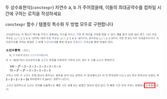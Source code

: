 두 상수표현식(`constexpr`) 자연수 a, b 가 주어졌을때, 이들의 최대공약수를 컴파일 시간에 구하는 로직을 작성하세요

`constexpr` 함수 / 템플릿 특수화 두 방법 모두로 구현합니다

 ![img.png](img.png)
